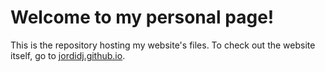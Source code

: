 
# Welcome to my personal page!

This is the repository hosting my website's files. To check out the website itself, go to [jordidj.github.io](http://jordidj.github.io).